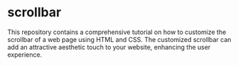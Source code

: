 # scrollbar
This repository contains a comprehensive tutorial on how to customize the scrollbar of a web page using HTML and CSS. The customized scrollbar can add an attractive aesthetic touch to your website, enhancing the user experience.

